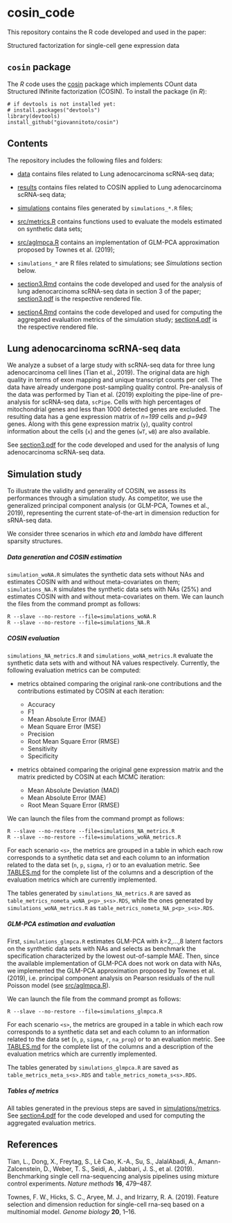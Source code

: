 # cosin_code

This repository contains the R code developed and used in the paper:

Structured factorization for single-cell gene expression data

## `cosin` package

The *R* code uses the [cosin](https://github.com/giovannitoto/cosin) package which implements COunt data Structured INfinite factorization (COSIN). To install the package (in *R*):
```{r}
# if devtools is not installed yet:
# install.packages("devtools")
library(devtools)
install_github("giovannitoto/cosin")
```

## Contents

The repository includes the following files and folders:

- [data](https://github.com/giovannitoto/cosin_code/tree/main/data) contains files related to Lung adenocarcinoma scRNA-seq data;

- [results](https://github.com/giovannitoto/cosin_code/tree/main/results) contains files related to COSIN applied to Lung adenocarcinoma scRNA-seq data;

- [simulations](https://github.com/giovannitoto/cosin_code/tree/main/simulations) contains files generated by `simulations_*.R` files;

- [src/metrics.R](https://github.com/giovannitoto/cosin_code/tree/main/src/metrics.R) contains functions used to evaluate the models estimated on synthetic data sets;

- [src/aglmpca.R](https://github.com/giovannitoto/cosin_code/tree/main/src/aglmpca.R) contains an implementation of GLM-PCA approximation proposed by Townes et al. (2019);

- `simulations_*` are R files related to simulations; see *Simulations* section below.

- [section3.Rmd](https://github.com/giovannitoto/cosin_code/tree/main/section3.Rmd) contains the code developed and used for the analysis of lung adenocarcinoma scRNA-seq data in section 3 of the paper; [section3.pdf](https://github.com/giovannitoto/cosin_code/tree/main/section3.pdf) is the respective rendered file.

- [section4.Rmd](https://github.com/giovannitoto/cosin_code/tree/main/section4.Rmd) contains the code developed and used for computing the aggregated evaluation metrics of the simulation study; [section4.pdf](https://github.com/giovannitoto/cosin_code/tree/main/section4.pdf) is the respective rendered file.


## Lung adenocarcinoma scRNA-seq data

We analyze a subset of a large study with scRNA-seq data for three lung adenocarcinoma cell lines (Tian et al., 2019). The original data are high quality in terms of exon mapping and unique transcript counts per cell. The data have already undergone post-sampling quality control. Pre-analysis of the data was performed by Tian et al. (2019) exploiting the pipe-line of pre-analysis for scRNA-seq data, `scPipe`. Cells with high percentages of mitochondrial genes and less than 1000 detected genes are excluded. The resulting data has a gene expression matrix of *n=199* cells and *p=949* genes. Along with this gene expression matrix (`y`), quality control information about the cells (`x`) and the genes (`wT`, `wB`) are also available.

See [section3.pdf](https://github.com/giovannitoto/cosin_code/tree/main/section3.pdf) for the code developed and used for the analysis of lung adenocarcinoma scRNA-seq data.


## Simulation study

To illustrate the validity and generality of COSIN, we assess its performances through a simulation study. As competitor, we use the generalized principal component analysis (or GLM-PCA, Townes et al., 2019), representing the current state-of-the-art in dimension reduction for sRNA-seq data.

We consider three scenarios in which *eta* and *lambda* have different sparsity structures.

#####  Data generation and COSIN estimation
`simulation_woNA.R` simulates the synthetic data sets without NAs and estimates COSIN with and without meta-covariates on them; `simulations_NA.R` simulates the synthetic data sets with NAs (25%) and estimates COSIN with and without meta-covariates on them.
We can launch the files from the command prompt as follows:
```
R --slave --no-restore --file=simulations_woNA.R
R --slave --no-restore --file=simulations_NA.R
```

##### COSIN evaluation
`simulations_NA_metrics.R` and `simulations_woNA_metrics.R` evaluate the synthetic data sets with and without NA values respectively.
Currently, the following evaluation metrics can be computed:

- metrics obtained comparing the original rank-one contributions and the contributions estimated by COSIN at each iteration:

  - Accuracy
  - F1
  - Mean Absolute Error (MAE)
  - Mean Square Error (MSE)
  - Precision
  - Root Mean Square Error (RMSE)
  - Sensitivity
  - Specificity


- metrics obtained comparing the original gene expression matrix and the matrix predicted by COSIN at each MCMC iteration:

  - Mean Absolute Deviation (MAD)
  - Mean Absolute Error (MAE)
  - Root Mean Square Error (RMSE)


We can launch the files from the command prompt as follows:
```
R --slave --no-restore --file=simulations_NA_metrics.R
R --slave --no-restore --file=simulations_woNA_metrics.R
```

For each scenario `<s>`, the metrics are grouped in a table in which each row corresponds to a synthetic data set and each column to an information related to the data set (`n`, `p`, `sigma`, `r`) or to an evaluation metric.
See [TABLES.md](https://github.com/giovannitoto/cosin_code/tree/main/TABLES.md) for the complete list of the columns and a description of the evaluation metrics which are currently implemented.

The tables generated by `simulations_NA_metrics.R` are saved as `table_metrics_nometa_woNA_p<p>_s<s>.RDS`, while the ones generated by `simulations_woNA_metrics.R` as `table_metrics_nometa_NA_p<p>_s<s>.RDS`.

##### GLM-PCA estimation and evaluation
First, `simulations_glmpca.R` estimates GLM-PCA with *k*=2,...,8 latent factors on the synthetic data sets with NAs and selects as benchmark the specification characterized by the lowest out-of-sample MAE. Then, since the available implementation of GLM-PCA does not work on data with NAs, we implemented the GLM-PCA approximation proposed by Townes et al. (2019), i.e. principal component analysis on Pearson residuals of the null Poisson model (see [src/aglmpca.R](https://github.com/giovannitoto/cosin_code/tree/main/src/aglmpca.R)).

We can launch the file from the command prompt as follows:
```
R --slave --no-restore --file=simulations_glmpca.R
```

For each scenario `<s>`, the metrics are grouped in a table in which each row corresponds to a synthetic data set and each column to an information related to the data set (`n`, `p`, `sigma`, `r`, `na_prop`) or to an evaluation metric.
See [TABLES.md](https://github.com/giovannitoto/cosin_code/tree/main/TABLES.md) for the complete list of the columns and a description of the evaluation metrics which are currently implemented.

The tables generated by `simulations_glmpca.R` are saved as `table_metrics_meta_s<s>.RDS` and `table_metrics_nometa_s<s>.RDS`.

##### Tables of metrics

All tables generated in the previous steps are saved in [simulations/metrics](https://github.com/giovannitoto/cosin_code/tree/main/simulations/metrics).
See [section4.pdf](https://github.com/giovannitoto/cosin_code/tree/main/section4.pdf) for the code developed and used for computing the aggregated evaluation metrics.


## References

Tian, L., Dong, X., Freytag, S., Lê Cao, K.-A., Su, S., JalalAbadi, A., Amann-Zalcenstein, D., Weber, T. S., Seidi, A., Jabbari, J. S., et al. (2019). Benchmarking single cell rna-sequencing analysis pipelines using mixture control experiments. *Nature methods* **16**, 479–487.

Townes, F. W., Hicks, S. C., Aryee, M. J., and Irizarry, R. A. (2019). Feature selection and dimension reduction for single-cell rna-seq based on a multinomial model. *Genome biology* **20**, 1–16.
